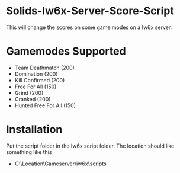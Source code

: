 # Solids-Iw6x-Server-Score-Script
This will change the scores on some game modes on a Iw6x server.

# Gamemodes Supported
* Team Deathmatch (200)
* Domination (200)
* Kill Confirmed (200)
* Free For All (150)
* Grind (200)
* Cranked (200)
* Hunted Free For All (150) 

# Installation
Put the script folder in the Iw6x script folder.
The location should like something like this 
* C:\Location\Gameserver\iw6x\scripts
